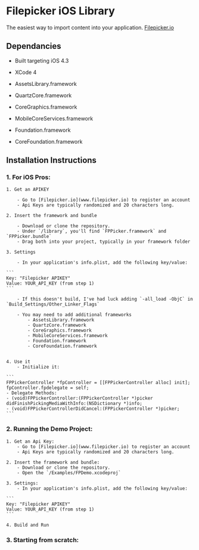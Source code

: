 # Filepicker iOS Library


The easiest way to import content into your application. 
[Filepicker.io](www.filepicker.io)

## Dependancies

- Built targeting iOS 4.3
- XCode 4

- AssetsLibrary.framework
- QuartzCore.framework
- CoreGraphics.framework
- MobileCoreServices.framework
- Foundation.framework
- CoreFoundation.framework


## Installation Instructions


### 1. For iOS Pros:

	1. Get an APIKEY

		- Go to [Filepicker.io](www.filepicker.io) to register an account
		- Api Keys are typically randomized and 20 characters long.

	2. Insert the framework and bundle

		- Download or clone the repository.
		- Under `/library`, you'll find `FPPicker.framework` and `FPPicker.bundle`
		- Drag both into your project, typically in your framework folder

	3. Settings

		- In your application's info.plist, add the following key/value:
	
	```
	Key: "Filepicker APIKEY"
	Value: YOUR_API_KEY (from step 1)
	```
	
		- If this doesn't build, I've had luck adding `-all_load -ObjC` in `Build_Settings/Other_Linker_Flags`
	
		- You may need to add additional frameworks
			- AssetsLibrary.framework
			- QuartzCore.framework
			- CoreGraphics.framework
			- MobileCoreServices.framework
			- Foundation.framework
			- CoreFoundation.framework
	

	4. Use it
		- Initialize it:
	
	```
    FPPickerController *fpController = [[FPPickerController alloc] init];
    fpController.fpdelegate = self;
	- Delegate Methods:
    - (void)FPPickerController:(FPPickerController *)picker didFinishPickingMediaWithInfo:(NSDictionary *)info;
    - (void)FPPickerControllerDidCancel:(FPPickerController *)picker;
	```


### 2. Running the Demo Project:

	1. Get an Api Key:
		- Go to [Filepicker.io](www.filepicker.io) to register an account
		- Api Keys are typically randomized and 20 characters long.

	2. Insert the framework and bundle:
		- Download or clone the repository.
		- Open the `/Examples/FPDemo.xcodeproj`

	3. Settings:
		- In your application's info.plist, add the following key/value:
	
	```
	Key: "Filepicker APIKEY"
	Value: YOUR_API_KEY (from step 1)
	```

	4. Build and Run


### 3. Starting from scratch:
